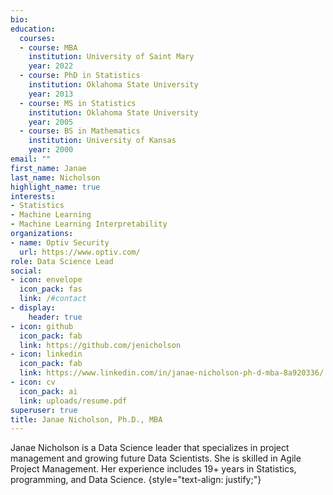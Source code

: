 ```yaml
---
bio: 
education:
  courses:
  - course: MBA
    institution: University of Saint Mary
    year: 2022
  - course: PhD in Statistics
    institution: Oklahoma State University
    year: 2013
  - course: MS in Statistics
    institution: Oklahoma State University
    year: 2005
  - course: BS in Mathematics
    institution: University of Kansas
    year: 2000
email: ""
first_name: Janae
last_name: Nicholson
highlight_name: true
interests:
- Statistics
- Machine Learning
- Machine Learning Interpretability
organizations:
- name: Optiv Security
  url: https://www.optiv.com/
role: Data Science Lead
social:
- icon: envelope
  icon_pack: fas
  link: /#contact
- display:
    header: true
- icon: github
  icon_pack: fab
  link: https://github.com/jenicholson
- icon: linkedin
  icon_pack: fab
  link: https://www.linkedin.com/in/janae-nicholson-ph-d-mba-8a920336/
- icon: cv
  icon_pack: ai
  link: uploads/resume.pdf
superuser: true
title: Janae Nicholson, Ph.D., MBA
---
```


Janae Nicholson is a Data Science leader that specializes in project management and growing future Data Scientists.  She is skilled in Agile Project Management.  Her experience includes 19+ years in Statistics, programming, and Data Science.
{style="text-align: justify;"}
